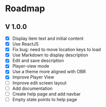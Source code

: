 # Roadmap

## V 1.0.0

- [x] Display item text and initial content
- [x] Use ReactJS
- [x] Fix bug: need to move location keys to load
- [x] Use Markdown to display description
- [x] Edit and save description
- [x] Player-view mode
- [x] Use a theme more aligned with OBR
- [x] Improve Player View
- [ ] Improve edit screen layout
- [ ] Add documentation
- [ ] Create help page and add navbar
- [ ] Empty state points to help page